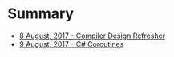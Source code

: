 # Summary

* [8 August, 2017 - Compiler Design Refresher](CompilerDesign.md)
* [9 August, 2017 - C# Coroutines](CSharpCoroutines.md)

